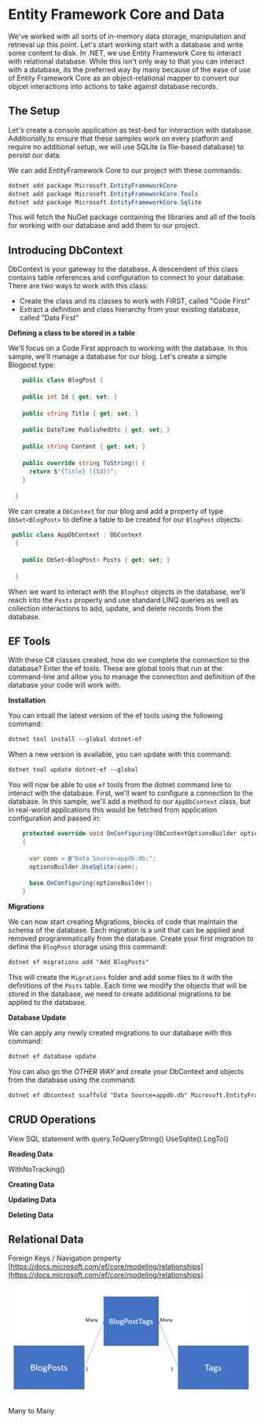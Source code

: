 # Entity Framework Core and Data

We've worked with all sorts of in-memory data storage, manipulation and retrieval up this point. Let's start working start with a database and write some content to disk. In .NET, we use Entity Framework Core to interact with relational database. While this isn't only way to that you can interact with a database, its the preferred way by many because of the ease of use of Entity Framework Core as an object-relational mapper to convert our objcet interactions into actions to take against database records.   

## The Setup

Let's create a console application as test-bed for interaction with database. Additionally,to ensure that these samples work on every platform and require no additional setup, we will use SQLite (a file-based database) to persist our data.

We can add EntityFramework Core to our project with these commands:

```powershell
dotnet add package Microsoft.EntityFrameworkCore
dotnet add package Microsoft.EntityFrameworkCore.Tools
dotnet add package Microsoft.EntityFrameworkCore.Sqlite
```
This will fetch the NuGet package containing the libraries and all of the tools for working with our database and add them to our project.

## Introducing DbContext

DbContext is your gateway to the database. A descendent of this class contains table references and configuration to connect to your database. There are two ways to work with this class:

- Create the class and its classes to work with FIRST, called "Code First"
- Extract a definition and class hierarchy from your existing database, called "Data First"

**Defining a class to be stored in a table**

We'll focus on a Code First approach to working with the database. In this sample, we'll manage a database for our blog. Let's create a simple Blogpost type:

```csharp
    public class BlogPost {

    public int Id { get; set; }

    public string Title { get; set; }

    public DateTime PublishedUtc { get; set; }

    public string Content { get; set; }

    public override string ToString() {
      return $"{Title} ({Id})";
    }

  }
```
We can create a `DbContext` for our blog and add a property of type `DbSet<BlogPost>` to define a table to be created for our `BlogPost` objects:

```csharp
 public class AppDbContext : DbContext 
  {

    public DbSet<BlogPost> Posts { get; set; }

  }
```
When we want to interact with the `BlogPost` objects in the database, we'll reach into the `Posts` property and use standard LINQ queries as well as collection interactions to add, update, and delete records from the database.  

## EF Tools

With these C# classes created, how do we complete the connection to the database? Enter the ef tools. These are global tools that run at the command-line and allow you to manage the connection and definition of the database your code will work with.

**Installation**

You can intsall the latest version of the ef tools using the following command:

```markdown
dotnet tool install --global dotnet-ef
```
When a new version is available, you can update with this command:

```markdown
dotnet tool update dotnet-ef --global
```
You will now be able to use `ef` tools from the dotnet command line to interact with the database. First, we'll want to configure a connection to the database. In this sample, we'll add a method to our `AppDbContext` class, but in real-world applications this would be fetched from application configuration and passed in:

```csharp
    protected override void OnConfiguring(DbContextOptionsBuilder optionsBuilder)
    {

      var conn = @"Data Source=appdb.db;";
      optionsBuilder.UseSqlite(conn);

      base.OnConfiguring(optionsBuilder);
    }
```
**Migrations**

We can now start creating Migrations, blocks of code that maintain the schema of the database. Each migration is a unit that can be applied and removed programmatically from the database. Create your first migration to define the `BlogPost` storage using this command:

```markdown
dotnet ef migrations add "Add BlogPosts"
```
This will create the `Migrations` folder and add some files to it with the definitions of the `Posts` table. Each time we modify the objects that will be stored in the database, we need to create additional migrations to be applied to the database.

**Database Update**

We can apply any newly created migrations to our database with this command:

```markdown
dotnet ef database update
```
You can also go the *OTHER WAY* and create your DbContext and objects from the database using the command:

```markdown
dotnet ef dbcontext scaffold "Data Source=appdb.db" Microsoft.EntityFrameworkCore.Sqlite
```

## CRUD Operations

View SQL statement with query.ToQueryString() UseSqlite().LogTo()

**Reading Data**

WithNoTracking()

**Creating Data**

**Updating Data**

**Deleting Data**

## Relational Data

Foreign Keys / Navigation property [https://docs.microsoft.com/ef/core/modeling/relationships](https://docs.microsoft.com/ef/core/modeling/relationships)

![Many to Many ](image.png)

Many to Many